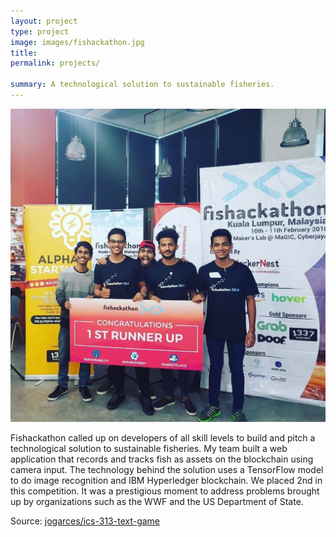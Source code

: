 ```yaml
---
layout: project
type: project
image: images/fishackathon.jpg
title: 
permalink: projects/

summary: A technological solution to sustainable fisheries.
---
```


<div class="ui small rounded images">
  <img class="ui image" src="../images/competition.jpg">
</div>

Fishackathon called up on developers of all skill levels to build and pitch a technological solution to sustainable fisheries. My team built a web application that records and tracks fish as assets on the blockchain using camera input. The technology behind the solution uses a TensorFlow model to do image recognition and IBM Hyperledger blockchain. We placed 2nd in this competition. It was a prestigious moment to address problems brought up by organizations such as the WWF and the US Department of State. 

Source: <a href="https://github.com/jogarces/ics-313-text-game"><i class="large github icon "></i>jogarces/ics-313-text-game</a>

